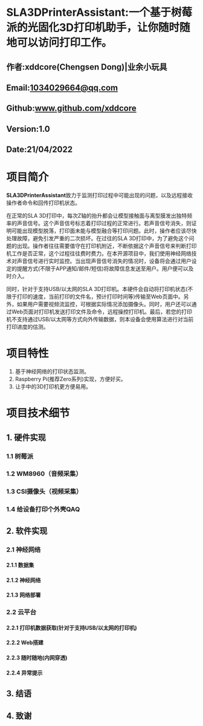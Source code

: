 # SLA3DPrinterAssistant:一个基于树莓派的光固化3D打印机助手，让你随时随地可以访问打印工作。
## 作者:xddcore(Chengsen Dong)|业余小玩具
## Email:1034029664@qq.com
## Github:www.github.com/xddcore
## Version:1.0
## Date:21/04/2022

# 项目简介
**SLA3DPrinterAssistant**致力于监测打印过程中可能出现的问题，以及远程接收操作者命令和回传打印机状态。

在正常的SLA 3D打印中，每次Z轴的抬升都会让模型接触面与离型膜发出独特频率的声音信号。这个声音信号标志着打印过程的正常进行。若声音信号消失，则证明可能出现模型脱落，打印面未能与模型融合等打印问题。此时，操作者应该尽快处理故障，避免引发严重的二次损坏。在过往的SLA 3D打印中，为了避免这个问题的出现。操作者往往需要值守在打印机附近，不断依据这个声音信号来判断打印机工作是否正常，这个过程往往费时费力。在本开源项目中，我们使用神经网络技术对声音信号进行实时监控。当出现声音信号消失的情况时，设备将会通过用户设定的提醒方式(不限于APP通知/邮件/短信)将故障信息发送至用户。用户便可以及时介入。

同时，针对于支持USB/以太网的SLA 3D打印机。本硬件会自动将打印机状态(不限于打印的速度，当前打印的文件名，预计打印时间等)传输至Web页面中。另外，如果用户需要视频流监控，可根据实际情况添加摄像头。同时，用户还可以通过Web页面对打印机发送打印文件及命令，远程操控打印机。最后，若您的打印机不支持通过USB/以太网等方式向外传输数据，则本设备会使用算法进行对当前打印进度的估测。

# 项目特性
1. 基于神经网络的打印状态监测。
2. Raspberry Pi(推荐Zero系列)实现，方便好买。
3. 让手中的3D打印机更方便易用。

# 项目技术细节

## 1. 硬件实现

### 1.1 树莓派

### 1.2 WM8960（音频采集）

### 1.3 CSI摄像头（视频采集）

### 1.4 给设备打印个外壳QAQ

## 2. 软件实现

### 2.1 神经网络

#### 2.1.1 数据集

#### 2.1.2 神经网络

#### 2.1.3 网络部署

### 2.2 云平台

#### 2.2.1 打印机数据获取(针对于支持USB/以太网的打印机)

#### 2.2.2 Web搭建

#### 2.2.3 随时随地(内网穿透)

#### 2.2.4 异常提示

## 3. 结语

## 4. 致谢




